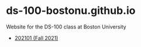 # ds-100-bostonu.github.io
Website for the DS-100 class at Boston University

* [202101 (Fall 2021)](./202101)
